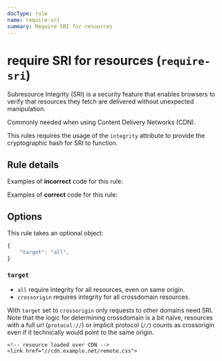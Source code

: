 ```yaml
---
docType: rule
name: require-sri
summary: Require SRI for resources
---
```


# require SRI for resources (`require-sri`)

Subresource Integrity (SRI) is a security feature that enables browsers to
verify that resources they fetch are delivered without unexpected manipulation.

Commonly needed when using Content Delivery Networks (CDN).

This rules requires the usage of the `integrity` attribute to provide the
cryptographic hash for SRI to function.

## Rule details

Examples of **incorrect** code for this rule:

<validate name="incorrect" rules="require-sri">
    <script href="//cdn.example.net/jquery.min.js"></script>
</validate>

Examples of **correct** code for this rule:

<validate name="correct" rules="require-sri">
    <script href="//cdn.example.net/jquery.min.js" integrity="sha384-..."></script>
</validate>

## Options

This rule takes an optional object:

```javascript
{
	"target": "all",
}
```

### `target`

- `all` require integrity for all resources, even on same origin.
- `crossorigin` requires integrity for all crossdomain resources.

With `target` set to `crossorigin` only requests to other domains need SRI. Note
that the logic for determining crossdomain is a bit naïve, resources with a full
url (`protocol://`) or implicit protocol (`//`) counts as crossorigin even if it
technically would point to the same origin.

<validate name="crossorigin" rules="require-sri" require-sri='{"target": "crossorigin"}'>
    <!--- local resource -->
    <link href="local.css">

    <!-- resource loaded over CDN -->
    <link href="//cdn.example.net/remote.css">

</validate>
